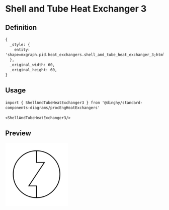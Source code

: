 # Shell and Tube Heat Exchanger 3

## Definition

```
{
  _style: { 
    entity: 'shape=mxgraph.pid.heat_exchangers.shell_and_tube_heat_exchanger_3;html=1;pointerEvents=1;align=center;verticalLabelPosition=bottom;verticalAlign=top;dashed=0;',
  },
  _original_width: 60,
  _original_height: 60,
}
```

## Usage

```
import { ShellAndTubeHeatExchanger3 } from '@dinghy/standard-components-diagrams/procEngHeatExchangers'

<ShellAndTubeHeatExchanger3/>
```

## Preview

<img src="./shell-and-tube-heat-exchanger-3.png" width="200"/>
